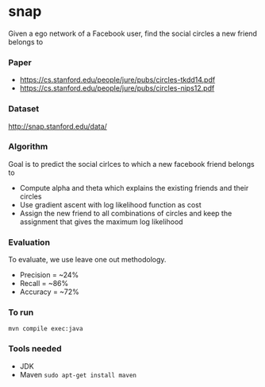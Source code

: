 # snap
Given a ego network of a Facebook user, find the social circles a new friend belongs to

### Paper
* https://cs.stanford.edu/people/jure/pubs/circles-tkdd14.pdf
* https://cs.stanford.edu/people/jure/pubs/circles-nips12.pdf

### Dataset
http://snap.stanford.edu/data/

### Algorithm
Goal is to predict the social cirlces to which a new facebook friend belongs to
* Compute alpha and theta which explains the existing friends and their circles
 * Use gradient ascent with log likelihood function as cost
* Assign the new friend to all combinations of circles and keep the assignment that gives the maximum log likelihood

### Evaluation
To evaluate, we use leave one out methodology.
* Precision = ~24%
* Recall = ~86%
* Accuracy = ~72%

### To run
`mvn compile exec:java`

### Tools needed
* JDK
* Maven `sudo apt-get install maven`
